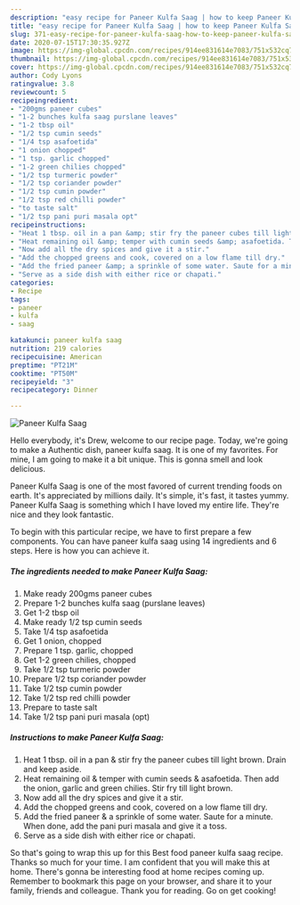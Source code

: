 ```yaml
---
description: "easy recipe for Paneer Kulfa Saag | how to keep Paneer Kulfa Saag"
title: "easy recipe for Paneer Kulfa Saag | how to keep Paneer Kulfa Saag"
slug: 371-easy-recipe-for-paneer-kulfa-saag-how-to-keep-paneer-kulfa-saag
date: 2020-07-15T17:30:35.927Z
image: https://img-global.cpcdn.com/recipes/914ee831614e7083/751x532cq70/paneer-kulfa-saag-recipe-main-photo.jpg
thumbnail: https://img-global.cpcdn.com/recipes/914ee831614e7083/751x532cq70/paneer-kulfa-saag-recipe-main-photo.jpg
cover: https://img-global.cpcdn.com/recipes/914ee831614e7083/751x532cq70/paneer-kulfa-saag-recipe-main-photo.jpg
author: Cody Lyons
ratingvalue: 3.8
reviewcount: 5
recipeingredient:
- "200gms paneer cubes"
- "1-2 bunches kulfa saag purslane leaves"
- "1-2 tbsp oil"
- "1/2 tsp cumin seeds"
- "1/4 tsp asafoetida"
- "1 onion chopped"
- "1 tsp. garlic chopped"
- "1-2 green chilies chopped"
- "1/2 tsp turmeric powder"
- "1/2 tsp coriander powder"
- "1/2 tsp cumin powder"
- "1/2 tsp red chilli powder"
- "to taste salt"
- "1/2 tsp pani puri masala opt"
recipeinstructions:
- "Heat 1 tbsp. oil in a pan &amp; stir fry the paneer cubes till light brown. Drain and keep aside."
- "Heat remaining oil &amp; temper with cumin seeds &amp; asafoetida. Then add the onion, garlic and green chilies. Stir fry till light brown."
- "Now add all the dry spices and give it a stir."
- "Add the chopped greens and cook, covered on a low flame till dry."
- "Add the fried paneer &amp; a sprinkle of some water. Saute for a minute. When done, add the pani puri masala and give it a toss."
- "Serve as a side dish with either rice or chapati."
categories:
- Recipe
tags:
- paneer
- kulfa
- saag

katakunci: paneer kulfa saag 
nutrition: 219 calories
recipecuisine: American
preptime: "PT21M"
cooktime: "PT50M"
recipeyield: "3"
recipecategory: Dinner

---
```



![Paneer Kulfa Saag](https://img-global.cpcdn.com/recipes/914ee831614e7083/751x532cq70/paneer-kulfa-saag-recipe-main-photo.jpg)

Hello everybody, it's Drew, welcome to our recipe page. Today, we're going to make a Authentic dish, paneer kulfa saag. It is one of my favorites. For mine, I am going to make it a bit unique. This is gonna smell and look delicious.

Paneer Kulfa Saag is one of the most favored of current trending foods on earth. It's appreciated by millions daily. It's simple, it's fast, it tastes yummy. Paneer Kulfa Saag is something which I have loved my entire life. They're nice and they look fantastic.




To begin with this particular recipe, we have to first prepare a few components. You can have paneer kulfa saag using 14 ingredients and 6 steps. Here is how you can achieve it.

<!--inarticleads1-->

##### The ingredients needed to make Paneer Kulfa Saag:

1. Make ready 200gms paneer cubes
1. Prepare 1-2 bunches kulfa saag (purslane leaves)
1. Get 1-2 tbsp oil
1. Make ready 1/2 tsp cumin seeds
1. Take 1/4 tsp asafoetida
1. Get 1 onion, chopped
1. Prepare 1 tsp. garlic, chopped
1. Get 1-2 green chilies, chopped
1. Take 1/2 tsp turmeric powder
1. Prepare 1/2 tsp coriander powder
1. Take 1/2 tsp cumin powder
1. Take 1/2 tsp red chilli powder
1. Prepare to taste salt
1. Take 1/2 tsp pani puri masala (opt)




<!--inarticleads2-->

##### Instructions to make Paneer Kulfa Saag:

1. Heat 1 tbsp. oil in a pan &amp; stir fry the paneer cubes till light brown. Drain and keep aside.
1. Heat remaining oil &amp; temper with cumin seeds &amp; asafoetida. Then add the onion, garlic and green chilies. Stir fry till light brown.
1. Now add all the dry spices and give it a stir.
1. Add the chopped greens and cook, covered on a low flame till dry.
1. Add the fried paneer &amp; a sprinkle of some water. Saute for a minute. When done, add the pani puri masala and give it a toss.
1. Serve as a side dish with either rice or chapati.




So that's going to wrap this up for this Best food paneer kulfa saag recipe. Thanks so much for your time. I am confident that you will make this at home. There's gonna be interesting food at home recipes coming up. Remember to bookmark this page on your browser, and share it to your family, friends and colleague. Thank you for reading. Go on get cooking!
